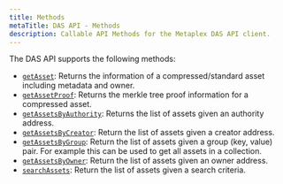 ```yaml
---
title: Methods
metaTitle: DAS API - Methods
description: Callable API Methods for the Metaplex DAS API client.
---
```


The DAS API supports the following methods:

- [`getAsset`](/das-api-methods/get-asset): Returns the information of a compressed/standard asset including metadata and owner.
- [`getAssetProof`](/das-api-methods/get-asset-proof): Returns the merkle tree proof information for a compressed asset.
- [`getAssetsByAuthority`](/das-api-methods/get-asset-by-authority): Returns the list of assets given an authority address.
- [`getAssetsByCreator`](/das-api-methods/get-asset-by-creator): Return the list of assets given a creator address.
- [`getAssetsByGroup`](/das-api-methods/get-asset-by-creator): Return the list of assets given a group (key, value) pair. For example this can be used to get all assets in a collection.
- [`getAssetsByOwner`](/das-api-methods/get-asset-by-owner): Return the list of assets given an owner address.
- [`searchAssets`](/das-api-methods/search-assets): Return the list of assets given a search criteria.
